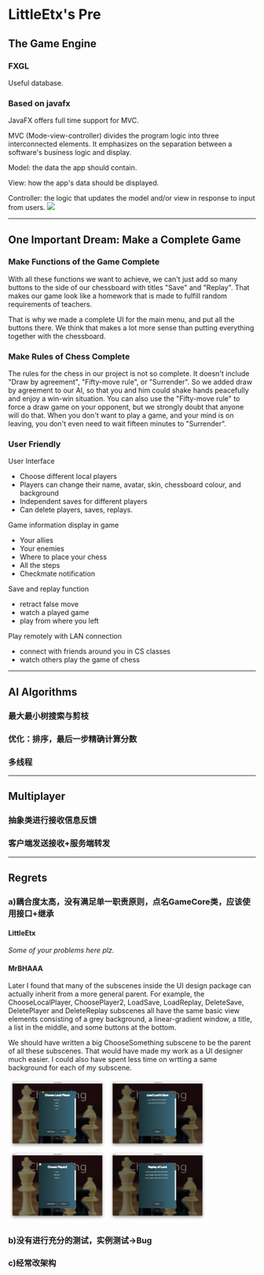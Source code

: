 # LittleEtx's Pre

## The Game Engine
### FXGL
Useful database.

### Based on javafx
JavaFX offers full time support for MVC.

MVC (Mode-view-controller) divides the program logic into three interconnected elements. 
It emphasizes on the separation between a software's business logic and display.


Model: the data the app should contain.

View: how the app's data should be displayed.

Controller: the logic that updates the model and/or view in response to input from users.
<img src="https://developer.mozilla.org/en-US/docs/Glossary/MVC/model-view-controller-light-blue.png" width="700">


***
## One Important Dream: Make a Complete Game
### Make Functions of the Game Complete

With all these functions we want to achieve, we can't just add so many buttons to the side of our 
chessboard with titles "Save" and "Replay". That makes our game look like a homework that is made 
to fulfill random requirements of teachers. 

That is why we made a complete UI for the main menu, and put all the buttons there. We think that 
makes a lot more sense than putting everything together with the chessboard.

### Make Rules of Chess Complete
The rules for the chess in our project is not so complete. It doesn't include "Draw by agreement", 
"Fifty-move rule", or "Surrender". So we added draw by agreement to our AI, so that you and him 
could shake hands peacefully and enjoy a win-win situation. You can also use the "Fifty-move rule" 
to force a draw game on your opponent, but we strongly doubt that anyone will do that. When you 
don't want to play a game, and your mind is on leaving, you don't even need to wait fifteen 
minutes to "Surrender".

### User Friendly
User Interface
* Choose different local players
* Players can change their name, avatar, skin, chessboard colour, and background
* Independent saves for different players
* Can delete players, saves, replays.

Game information display in game
* Your allies 
* Your enemies
* Where to place your chess
* All the steps
* Checkmate notification

Save and replay function
* retract false move
* watch a played game
* play from where you left

Play remotely with LAN connection
* connect with friends around you in CS classes
* watch others play the game of chess


***
## AI Algorithms
### 最大最小树搜索与剪枝
### 优化：排序，最后一步精确计算分数
### 多线程


***
## Multiplayer
### 抽象类进行接收信息反馈
### 客户端发送接收+服务端转发


***
## Regrets
### a)耦合度太高，没有满足单一职责原则，点名GameCore类，应该使用接口+继承
#### LittleEtx

_Some of your problems here plz._

#### MrBHAAA
Later I found that many of the subscenes inside the UI design package can actually inherit from a 
more general parent. For example, the ChooseLocalPlayer, ChoosePlayer2, LoadSave, LoadReplay, DeleteSave, 
DeletePlayer and DeleteReplay subscenes all have the same basic view elements consisting of a grey background,
a linear-gradient window, a title, a list in the middle, and some buttons at the bottom. 

We should have written a big ChooseSomething subscene to be the parent of all these subscenes. That would 
have made my work as a UI designer much easier. I could also have spent less time on wrtting a same 
background for each of my subscene.

<img src="src/main/resources/assets/textures/pre/bad1.png" width="200">
<img src="src/main/resources/assets/textures/pre/bad2.png" width="200">
<img src="src/main/resources/assets/textures/pre/bad3.png" width="200">
<img src="src/main/resources/assets/textures/pre/bad4.png" width="200">

### b)没有进行充分的测试，实例测试->Bug
### c)经常改架构